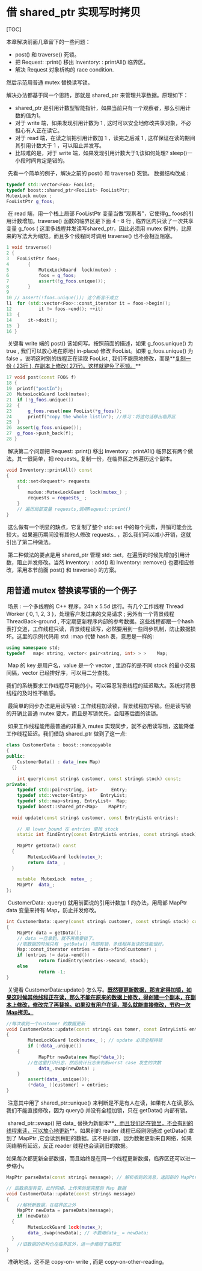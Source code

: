 # 借 shared_ptr 实现写时拷贝

[TOC]

本章解决前面几章留下的一些问题：

- post() 和 traverse() 死锁。
- 把  Request: :print()  移出  Inventory: : printAll()  临界区。
- 解决 Request 对象析构的 race condition.

然后示范用普通 mutex 替换读写锁。

解决办法都基于同一个思路，那就是 shared_ptr 来管理共享数据。原理如下：

- shared_ptr 是引用计数型智能指针，如果当前只有一个观察者，那么引用计数的值为1。
- 对于 write 端，如果发现引用计数为 1 , 这时可以安全地修改共享对象，不必担心有人正在读它。
- 对于 read 端，在读之前把引用计数加 1 ，读完之后减 1 , 这样保证在读的期间其引用计数大于 1 ，可以阻止并发写。
- 比较难的是，对于 write 端，如果发现引用计数大于1,该如何处理? sleep()一小段时间肯定是错的。

​        先看一个简单的例子，解决之前的 post() 和 traverse() 死锁。 数据结构改成 : 

```c++
typedef std::vector<Foo> FooList;
typedef boost::shared_ptr<FooList> FooListPtr;
MutexLock mutex ;
FooListPtr g_foos;
```

​		 在 read 端，用一个栈上局部 FooListPtr 变量当做“观察者”，它使得g_ foos的引用计数增加。traverse()  函数的临界区是下面 4 - 8 行 , 临界区内只读了一次共享变量 g_foos ( 这里多线程并发读写shared_ptr，因此必须用 mutex 保护)，比原来的写法大为缩短。而且多个线程同时调用 traverse() 也不会相互阻塞。

```c++
1 void traverse()
2 {
3 	FooListPtr foos;
4		{
5			MutexLockGuard  lock(mutex) ;
6			foos = g_foos;
7			assert(!g_foos.unique());
8		}
9
10 // assert(!foos.unique()); 这个断言不成立
l1	for (std::vector<Foo>::const_iterator it = foos->begin();
12			it != foos->end(); ++it)
13	{
14		it->doit();
15	}
16 }
```

​		关键看 write 端的 post() 该如何写。按照前面的描述，如果  g_foos.unique() 为 true , 我们可以放心地在原地( in-place) 修改 FooList。如果 g_foos.unique() 为 false ，说明这时别的线程正在读取 FooList , 我们不能原地修改，而是**<u>复制一份 ( 23行 ), 在副本上修改( 27行)。这样就避免了死锁。</u>**

```c++
17 void post(const FOO& f)
18 {
19	printf("postIn");
20	MutexLockGuard lock(mutex);
21	if (!g_foos.unique())
22	{
23		g_foos.reset(new FooList(*g_foos));
24		printf("copy the whole listln"); //练习：将这句话移出临界区
25	}
26	assert(g_foos.unique());
27	g_foos->push_back(f);
28 }
```







​		解决第二个问题把 Request: :print() 移出 Inventory: :printA1l() 临界区有两个做法。其一很简单，把 requests_ 复制一份，在临界区之外遍历这个副本。

```c++
void Inventory::printAll() const
{
	std::set<Request*> requests
	{
		muduo::MutexLockGuard  lock(mutex_) ;
		requests = requests_ ;
	}
	// 遍历局部变量 requests,调用Request::print()
}
```

​		这么做有一个明显的缺点，它复制了整个 std::set 中的每个元素，开销可能会比较大。如果遍历期间没有其他人修改  requests_  ，那么我们可以减小开销，这就引出了第二种做法。

​		第二种做法的要点是用 shared_ptr 管理 std: :set，在遍历的时候先增加引用计
数，阻止并发修改。当然 Inventory: : add() 和 Inventory: :remove() 也要相应修改，采用本节前面 post() 和 traverse() 的方案。



## 用普通 mutex 替换读写锁的一个例子

​		场景 : 一个多线程的 C++ 程序，24h x 5.5d 运行。有几个工作线程 Thread Worker { 0, 1, 2, 3 }，处理客户发过来的交易请求 ; 另外有一个背景线程 ThreadBack-ground ,  不定期更新程序内部的参考数据。这些线程都跟一个hash表打交道，工作线程只读，背景线程读写，必然要用到一些同步机制，防止数据损坏。这里的示例代码用 std: :map 代替 hash 表，意思是一样的:

```c++
using namespace std;
typedef   map< string, vector< pair<string, int> > >    Map;
```

​		Map 的 key 是用户名，value 是一个 vector , 里边存的是不同 stock 的最小交易间隔，vector 已经排好序，可以用二分查找。

​       我们的系统要求工作线程尽可能的小，可以容忍背景线程的延迟略大。系统对背景线程的及时性不敏感。

​		最简单的同步办法是用读写锁 : 工作线程加读锁，背景线程加写锁。但是读写锁的开销比普通 mutex 要大，而且是写锁优先，会阻塞后面的读锁。

​		如果工作线程能用最普通的非重入 mutex 实现同步，就不必用读写锁，这能降低工作线程延迟。我们借助 shared_ptr 做到了这一点: 

```c++
class CustomerData : boost::noncopyable
{
public:
	CustomerData() : data_(new Map)
  {}
  
	int query(const string& customer, const string& stock) const;
private:
	typedef std::pair<string, int>     Entry;
	typedef std::vector<Entry>     EntryList;
	typedef std::map<string, EntryList>  Map;
	typedef boost::shared_ptr<Map>    MapPtr;
  
  void update(const string& customer, const EntryList& entries);
  
	// 用 lower_bound 在 entries 里找 stock
	static int findEntry(const EntryList& entries, const string& stock);
  
	MapPtr getData() const
  {
		MutexLockGuard lock(mutex_);
		return data_ ;
  }
  
	mutable  MutexLock  mutex_ ;
	MapPtr  data_;
};
```

​		CustomerData: :query() 就用前面说的引用计数加 1 的办法，用局部 MapPtr data 变量来持有 Map，防止并发修改。

```c++
int CustomerData::query(const string& customer, const string& stock) const
{
	MapPtr data = getData();
	// data 一旦拿到，就不再需要锁了。
	//取数据的时候只有	getData() 内部有锁，多线程并发读的性能很好。
	Map::const_iterator entries = data->find(customer) ;
	if (entries != data->end())
			return findEntry(entries->second, stock);
	else
			return -1;
}
```

​		关键看 CustomerData::update() 怎么写。**<u>既然要更新数据，那肯定得加锁，如果这时候其他线程正在读，那么不能在原来的数据上修改，得创建一个副本，在副本上修改，修改完了再替换。如果没有用户在读，那么就能直接修改，节约一次Map拷贝。</u>**

```c++
//每次收到一个customer 的数据更新
void CustomerData::update(const string& cus tomer, const EntryList& entries)
{
		MutexLockGuard lock(mutex_ ); // update 必须全程持锁
		if (!data_.unique())
    {
			MapPtr newData(new Map(*data_));
  		//在这里打印日志，然后统计日志来判断worst case 发生的次数
			data_.swap(newData) ;
    }
		assert(data_.unique());
		(*data_ )[customer] = entries;
}
```

​		注意其中用了 shared_ptr::unique() 来判断是不是有人在读，如果有人在读,那么我们不能直接修改，因为 query() 并没有全程加锁，只在 getData() 内部有锁。

​		shared_ptr::swap() 把 data_ 替换为新副本**<u>，而且我们还在锁里，不会有别的线程来读，可以放心地更新</u>**。如果别的 reader 线程已经刚刚通过 getData() 拿到了 MapPtr ,它会读到稍旧的数据。这不是问题，因为数据更新来自网络，如果网络稍有延迟，反正 reader 线程也会读到旧的数据。

​		如果每次都更新全部数据，而且始终是在同一个线程更新数据，临界区还可以进一步缩小。

```c++
MapPtr parseData(const string& message); // 解析收到的消息，返回新的 MapPtr

// 函数原型有变，此时网络，上传来的是完整的 Map 数据
void CustomerData::update(const string& message)
{
	//解析新数据，在临界区之外
	MapPtr newData = parseData(message);
	if (newData)
  {
		MutexLockGuard 1ock(mutex_);
		data_.swap(newData); // 不要用data_ = newData;
  }
	//旧数据的析构也在临界区外，进一步缩短了临界区
}
```

​		准确地说，这不是 copy-on- write , 而是 copy-on-other-reading。





